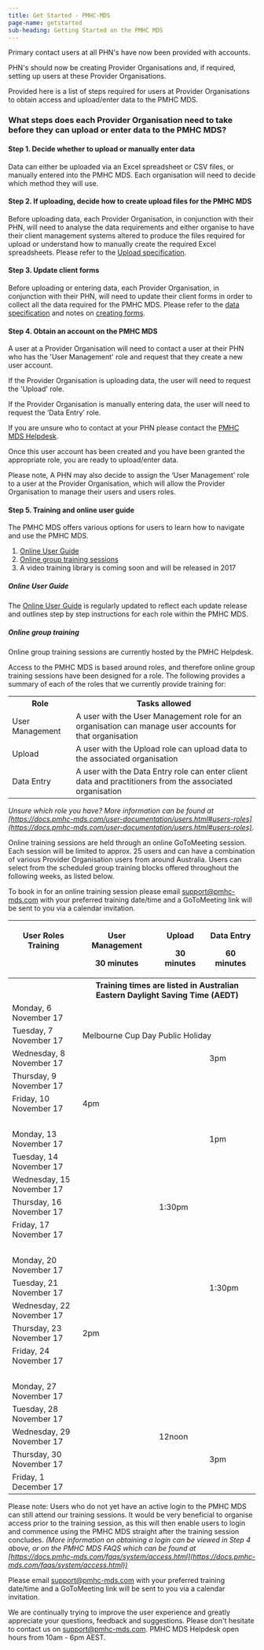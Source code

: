 ```yaml
---
title: Get Started - PMHC-MDS
page-name: getstarted
sub-heading: Getting Started on the PMHC MDS
---
```

Primary contact users at all PHN's have now been provided with accounts.

PHN's should now be creating Provider Organisations and, if required, setting
up users at these Provider Organisations.

Provided here is a list of steps required for users at Provider Organisations
to obtain access and upload/enter data to the PMHC MDS.

### <a name="steps"></a>What steps does each Provider Organisation need to take before they can upload or enter data to the PMHC MDS?

#### <a name="step1"></a>Step 1. Decide whether to upload or manually enter data

Data can either be uploaded via an Excel spreadsheet or CSV files, or manually entered into the PMHC MDS. Each organisation will need to decide which method they will use.

#### <a name="step2"></a>Step 2. If uploading, decide how to create upload files for the PMHC MDS

Before uploading data, each Provider Organisation, in conjunction with their PHN,
will need to analyse the data requirements and either organise
to have their client management systems altered to produce the files required
for upload or understand how to manually create the required Excel spreadsheets.
Please refer to the [Upload specification](https://docs.pmhc-mds.com/data-specification/upload-specification.html).

#### <a name="step3"></a>Step 3. Update client forms

Before uploading or entering data, each Provider Organisation, in conjunction with their PHN,
will need to update their client forms in order to collect all
the data required for the PMHC MDS. Please refer to the [data specification](https://docs.pmhc-mds.com/data-specification/)
and notes on [creating forms](https://docs.pmhc-mds.com/data-specification/form-creation.html).

#### <a name="step4"></a>Step 4. Obtain an account on the PMHC MDS

A user at a Provider Organisation will need to contact a user at their PHN who has the 'User Management' role and request that they create a new user account.

If the Provider Organisation is uploading data, the user will need to request the 'Upload' role.

If the Provider Organisation is manually entering data, the user will need to request the ‘Data Entry’ role.

If you are unsure who to contact at your PHN please contact the [PMHC MDS Helpdesk](mailto:support@pmhc-mds.com).

Once this user account has been created and you have been granted the appropriate role, you are ready to upload/enter data.

Please note, A PHN may also decide to assign the ‘User Management’ role to a user at the Provider Organisation, which will allow the Provider Organisation to manage their users and users roles.

#### <a name="step5"></a>Step 5. Training and online user guide

The PMHC MDS offers various options for users to learn how to navigate and use the PMHC MDS.

1. [Online User Guide](#user_guide)
2. [Online group training sessions](#group_training)
3. A video training library is coming soon and will be released in 2017

##### <a name="user_guide"></a>Online User Guide

The [Online User Guide](https://docs.pmhc-mds.com/user-documentation/index.html)
is regularly updated to reflect each update release and outlines
step by step instructions for each role within the PMHC MDS.

##### <a name="group_training"></a>Online group training

Online group training sessions are currently hosted by the PMHC Helpdesk.

Access to the PMHC MDS is based around roles, and therefore online group
training sessions have been designed for a role. The following provides a
summary of each of the roles that we currently provide training for:

<table class="table-bordered">
  <tr>
    <th>Role</th>
    <th>Tasks allowed</th>
  </tr>
  <tr>
    <td>User Management</td>
    <td>A user with the User Management role for an organisation can manage user accounts for that organisation</td>
  </tr>
  <tr>
    <td>Upload</td>
    <td>A user with the Upload role can upload data to the associated organisation</td>
  </tr>
  <tr>
    <td>Data Entry</td>
    <td>A user with the Data Entry role can enter client data and practitioners from the associated organisation</td>
  </tr>
</table>

*Unsure which role you have? More information can be found at [https://docs.pmhc-mds.com/user-documentation/users.html#users-roles](https://docs.pmhc-mds.com/user-documentation/users.html#users-roles).*

Online training sessions are held through an online GoToMeeting session. Each
session will be limited to approx. 25 users and can have a combination of
various Provider Organisation users from around Australia. Users can select
from the scheduled group training blocks offered throughout the following weeks,
as listed below.

To book in for an online training session please email [support@pmhc-mds.com](mailto:support@pmhc-mds.com)
with your preferred training date/time and a GoToMeeting link will be sent to
you via a calendar invitation.

<table class="table-bordered">
  <tr>
    <th><p>User Roles Training</p><p>&nbsp;</p></th>
    <th><p>User Management</p><p>30 minutes</p></th>
    <th><p>Upload</p><p>30 minutes</p></th>
    <th><p>Data Entry</p><p>60 minutes</p></th>
  </tr>
  <tr>
    <th>&nbsp;</th>
    <th colspan="3">Training times are listed in Australian Eastern Daylight Saving Time (AEDT)</th>
  </tr>
  <tr>
    <td>Monday, 6 November 17</td>
    <td></td>
    <td></td>
    <td></td>
  </tr>
  <tr>
    <td>Tuesday, 7 November 17</td>
    <td colspan="3">Melbourne Cup Day Public Holiday</td>
  </tr>
  <tr>
    <td>Wednesday, 8 November 17</td>
    <td></td>
    <td></td>
    <td>3pm</td>
  </tr>
  <tr>
    <td>Thursday, 9 November 17</td>
    <td></td>
    <td></td>
    <td></td>
  </tr>
  <tr>
    <td>Friday, 10 November 17</td>
    <td>4pm</td>
    <td></td>
    <td></td>
  </tr>
  <tr>
    <td>&nbsp;</td>
    <td></td>
    <td></td>
    <td></td>
  </tr>
  <tr>
    <td>Monday, 13 November 17</td>
    <td></td>
    <td></td>
    <td>1pm</td>
  </tr>
  <tr>
    <td>Tuesday, 14 November 17</td>
    <td></td>
    <td></td>
    <td></td>
  </tr>
  <tr>
    <td>Wednesday, 15 November 17</td>
    <td></td>
    <td></td>
    <td></td>
  </tr>
  <tr>
    <td>Thursday, 16 November 17</td>
    <td></td>
    <td>1:30pm</td>
    <td></td>
  </tr>
  <tr>
    <td>Friday, 17 November 17</td>
    <td></td>
    <td></td>
    <td></td>
  </tr>
  <tr>
    <td>&nbsp;</td>
    <td></td>
    <td></td>
    <td></td>
  </tr>
  <tr>
    <td>Monday, 20 November 17</td>
    <td></td>
    <td></td>
    <td></td>
  </tr>
  <tr>
    <td>Tuesday, 21 November 17</td>
    <td></td>
    <td></td>
    <td>1:30pm</td>
  </tr>
  <tr>
    <td>Wednesday, 22 November 17</td>
    <td></td>
    <td></td>
    <td></td>
  </tr>
  <tr>
    <td>Thursday, 23 November 17</td>
    <td>2pm</td>
    <td></td>
    <td></td>
  </tr>
  <tr>
    <td>Friday, 24 November 17</td>
    <td></td>
    <td></td>
    <td></td>
  </tr>
  <tr>
    <td>&nbsp;</td>
    <td></td>
    <td></td>
    <td></td>
  </tr>
  <tr>
    <td>Monday, 27 November 17</td>
    <td></td>
    <td></td>
    <td></td>
  </tr>
  <tr>
    <td>Tuesday, 28 November 17</td>
    <td></td>
    <td></td>
    <td></td>
  </tr>
  <tr>
    <td>Wednesday, 29 November 17</td>
    <td></td>
    <td>12noon</td>
    <td></td>
  </tr>
  <tr>
    <td>Thursday, 30 November 17</td>
    <td></td>
    <td></td>
    <td>3pm</td>
  </tr>
  <tr>
    <td>Friday, 1 December 17</td>
    <td></td>
    <td></td>
    <td></td>
  </tr>
</table>

Please note: Users who do not yet have an active login to the PMHC MDS can
still attend our training sessions. It would be very beneficial to organise
access prior to the training session, as this will then enable users to login
and commence using the PMHC MDS straight after the training session concludes.
*(More information on obtaining a login can be viewed in Step 4 above, or on
the PMHC MDS FAQS which can be found at [https://docs.pmhc-mds.com/faqs/system/access.html](https://docs.pmhc-mds.com/faqs/system/access.html))*

Please email [support@pmhc-mds.com](mailto:support@pmhc-mds.com) with your preferred training date/time and
a GoToMeeting link will be sent to you via a calendar invitation.

We are continually trying to improve the user experience and greatly appreciate
your questions, feedback and suggestions. Please don't hesitate to contact us
on [support@pmhc-mds.com](mailto:support@pmhc-mds.com). PMHC MDS Helpdesk open
hours from 10am - 6pm AEST.  

